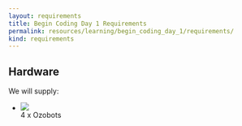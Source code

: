 ```yaml
---
layout: requirements
title: Begin Coding Day 1 Requirements
permalink: resources/learning/begin_coding_day_1/requirements/
kind: requirements
---
```


<h2 class="hardware">Hardware</h2>

We will supply: 

<ul class="hardware-items">

<li>
<a href="{{ "/resources/learning/begin_coding_day_1/ozobot/" | absolute_url }}"><img src="{{ site.url }}{% asset_path components/ozobot_large.jpg %}" /></a>

<div class="detail">4 x Ozobots</div>
</li>


</ul>

